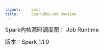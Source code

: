 ```yaml
---
layout:     post
title:      Spark源码—Job Runtime
---
```

<div id="article_content" class="article_content clearfix csdn-tracking-statistics" data-pid="blog" data-mod="popu_307" data-dsm="post">
								            <link rel="stylesheet" href="https://csdnimg.cn/release/phoenix/template/css/ck_htmledit_views-f76675cdea.css">
						<div class="htmledit_views" id="content_views">
                
<p><span style="font-size:18px;">Spark内核源码调度图： Job Runtime</span><br></p>
<p><span style="font-size:18px;">版本：Spark 1.1.0</span></p>
<p><br></p>
<p><img src="https://img-blog.csdn.net/20151023215207829?watermark/2/text/aHR0cDovL2Jsb2cuY3Nkbi5uZXQv/font/5a6L5L2T/fontsize/400/fill/I0JBQkFCMA==/dissolve/70/gravity/Center" alt=""></p>
            </div>
                </div>
